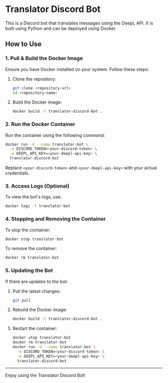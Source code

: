 # Translator Discord Bot

This is a Discord bot that translates messages using the DeepL API. It is built using Python and can be deployed using Docker.

## How to Use

### 1. Pull & Build the Docker Image

Ensure you have Docker installed on your system. Follow these steps:

1. Clone the repository:
   ```bash
   git clone <repository-url>
   cd <repository-name>
   ```

2. Build the Docker image:
   ```bash
   docker build -t translator-discord-bot .
   ```

### 2. Run the Docker Container

Run the container using the following command:

```bash
docker run -d --name translator-bot \
  -e DISCORD_TOKEN=<your-discord-token> \
  -e DEEPL_API_KEY=<your-deepl-api-key> \
  translator-discord-bot
```

Replace `<your-discord-token>` and `<your-deepl-api-key>` with your actual credentials.

### 3. Access Logs (Optional)

To view the bot's logs, use:

```bash
docker logs -f translator-bot
```

### 4. Stopping and Removing the Container

To stop the container:

```bash
docker stop translator-bot
```

To remove the container:

```bash
docker rm translator-bot
```

### 5. Updating the Bot

If there are updates to the bot:

1. Pull the latest changes:
   ```bash
   git pull
   ```

2. Rebuild the Docker image:
   ```bash
   docker build -t translator-discord-bot .
   ```

3. Restart the container:
   ```bash
   docker stop translator-bot
   docker rm translator-bot
   docker run -d --name translator-bot \
     -e DISCORD_TOKEN=<your-discord-token> \
     -e DEEPL_API_KEY=<your-deepl-api-key> \
     translator-discord-bot
   ```

---

Enjoy using the Translator Discord Bot!
